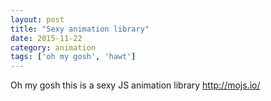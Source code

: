 ```yaml
---
layout: post
title: "Sexy animation library"
date: 2015-11-22
category: animation
tags: ['oh my gosh', 'hawt']
---
```


Oh my gosh this is a sexy JS animation library http://mojs.io/